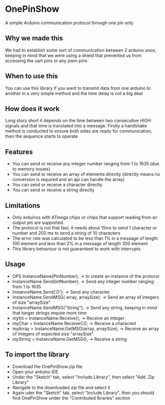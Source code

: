 # OnePinShow
A simple Arduino communication protocol through one pin only

## Why we made this
We had to establish some sort of communication between 2 arduino unos, keeping in mind that we were using a shield that prevented us from accessing the uart pins or any pwm pins

## When to use this
You can use this library if you want to transmit data from one arduino to another in a very simple method and the time delay is not a big deal

## How does it work
Long story short it depends on the time between two consecutive HIGH signals and that time is translated into a message.
Firstly a handshake method is conducted to ensure both sides are ready for communication, then the sequence starts to operate

## Features
- You can send or receive any integer number ranging from 1 to 1635 (due to memory issues)
- You can send or receive an array of elements directly (directly means no conversion is required and an api can handle the array)
- You can send or receive a character directly
- You can send or receive a string directly

## Limitations
- Only arduinos with ATmega chips or chips that support reading from an output pin are supported.
- The protocol is not that fast, it needs about 15ms to send 1 character or number and 200 ms to send a string of 10 characters
- The error rate was calculated to be less than 1% in a message of length 100 element and less than 2% in a message of length 300 element
- This library behaviour is not guaranteed to work with interrupts

## Usage
- OPS InstanceName(PinNumber); -> to create an instance of the protocol
- InstanceName.Send(intNumber); -> Send any integer number ranging from 1 to 1635
- InstanceName.Send('D'); -> Send any character
- InstanceName.SendMSG( array, arraySize); -> Send an array of integers of size "arraySize"
- InstanceName.SendMSG("String"); -> Send any string, keeping in mind that longer strings require more time
- myInt = InstanceName.Receive(); -> Receive an integer
- myChar = InstanceName.ReceiveC(); -> Receive a characted
- myArray = InstanceName.GetMSG(array, arraySize); -> Receive an array of integers of expected size "arraySize"
- myString = InstanceName.GetMSG(); -> Receive a string

## To import the library
- Download the OnePinShow.zip file
- Open your arduino IDE
- Under the "Sketch" tab, select "Include Library", then select "Add .Zip Library"
- Navigate to the downloaded zip file and select it
- Again uder the "Sketch" tab, select "Include Library", then you should find OnePinShow under the "Contributed lbraries" section
